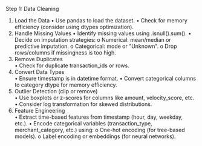 Step 1: Data Cleaning
1.	Load the Data
   •	Use pandas to load the dataset.
   •	Check for memory efficiency (consider using dtypes optimization).
3.	Handle Missing Values
   •	Identify missing values using .isnull().sum().
   •	Decide on imputation strategies:
      o	Numerical: mean/median or predictive imputation.
      o	Categorical: mode or "Unknown".
      o	Drop rows/columns if missingness is too high.
5.	Remove Duplicates   
   •	Check for duplicate transaction_ids or rows.
7.	Convert Data Types   
   •	Ensure timestamp is in datetime format.
   •	Convert categorical columns to category dtype for memory efficiency.
9.	Outlier Detection (clip or remove)    
   •	Use boxplots or z-scores for columns like amount, velocity_score, etc.
   •	Consider log transformation for skewed distributions.
11.	Feature Engineering    
   •	Extract time-based features from timestamp (hour, day, weekday, etc.).
   •	Encode categorical variables (transaction_type, merchant_category, etc.) using:
      o	One-hot encoding (for tree-based models).
      o	Label encoding or embeddings (for neural networks).

